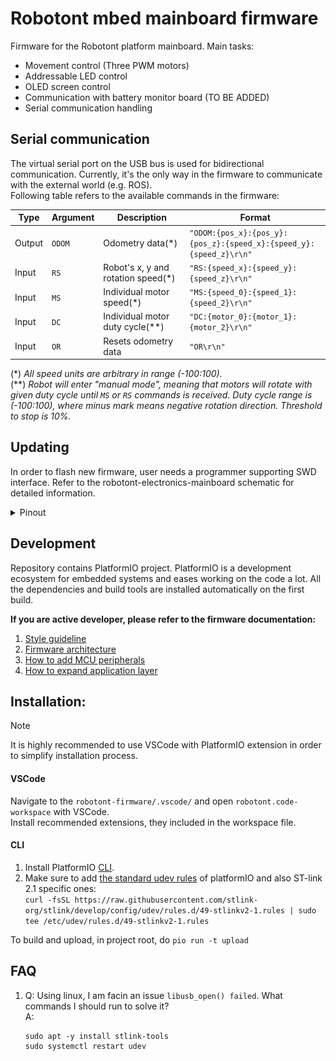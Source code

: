 # Robotont mbed mainboard firmware

Firmware for the Robotont platform mainboard.
Main tasks:
 * Movement control (Three PWM motors)
 * Addressable LED control
 * OLED screen control
 * Communication with battery monitor board (TO BE ADDED)
 * Serial communication handling
 
## Serial communication

The virtual serial port on the USB bus is used for bidirectional communication. Currently, it's the only way in the firmware to communicate with the external world (e.g. ROS). </br>
Following table refers to the available commands in the firmware:

|Type|Argument|Description|Format|
|---|---|---|---|
|Output|`ODOM`|Odometry data(*)|`"ODOM:{pos_x}:{pos_y}:{pos_z}:{speed_x}:{speed_y}:{speed_z}\r\n"`|
|Input|`RS`|Robot's x, y and rotation speed(*)|`"RS:{speed_x}:{speed_y}:{speed_z}\r\n"`|
|Input|`MS`|Individual motor speed(*)|`"MS:{speed_0}:{speed_1}:{speed_2}\r\n"`|
|Input|`DC`|Individual motor duty cycle(**)|`"DC:{motor_0}:{motor_1}:{motor_2}\r\n"`|
|Input|`OR`|Resets odometry data|`"OR\r\n"`|

(\*) *All speed units are arbitrary in range (-100:100).* </br>
(\*\*) *Robot will enter "manual mode", meaning that motors will rotate with given duty cycle until `MS` or `RS` commands is received. Duty cycle range is (-100:100), where minus mark means negative rotation direction. Threshold to stop is 10%.*

## Updating

In order to flash new firmware, user needs a programmer supporting SWD interface.
Refer to the robotont-electronics-mainboard schematic for detailed information.
<details>
  <summary>Pinout</summary>
  <img src="./docs/.images/swd_pinout.png" width="400">
</details>

## Development

Repository contains PlatformIO project. PlatformIO is a development ecosystem for embedded systems and eases working on the code a lot.
All the dependencies and build tools are installed automatically on the first build. </br>

__If you are active developer, please refer to the firmware documentation:__
 1. [Style guideline](./docs/style_guideline.md)
 2. [Firmware architecture](./docs/firmware_design.md)
 3. [How to add MCU peripherals](./docs/how_to_add_interfaces.md)
 4. [How to expand application layer](./docs/how_to_add_services.md)

## Installation:

> [!NOTE]  
> It is highly recommended to use VSCode with PlatformIO extension in order to simplify installation process.

#### VSCode

Navigate to the `robotont-firmware/.vscode/` and open `robotont.code-workspace` with VSCode. </br>
Install recommended extensions, they included in the workspace file.

#### CLI

1. Install PlatformIO [CLI](https://docs.platformio.org/en/latest/core/installation.html).    
2. Make sure to add [the standard udev rules](https://docs.platformio.org/en/latest/faq.html#faq-udev-rules) of platformIO and also ST-link 2.1 specific ones:    
```curl -fsSL https://raw.githubusercontent.com/stlink-org/stlink/develop/config/udev/rules.d/49-stlinkv2-1.rules | sudo tee /etc/udev/rules.d/49-stlinkv2-1.rules```

To build and upload, in project root, do
`pio run -t upload`


## FAQ

 1. Q: Using linux, I am facin an issue `libusb_open() failed`. What commands I should run to solve it?</br>
    A:
    ```
    sudo apt -y install stlink-tools
    sudo systemctl restart udev
    ```
